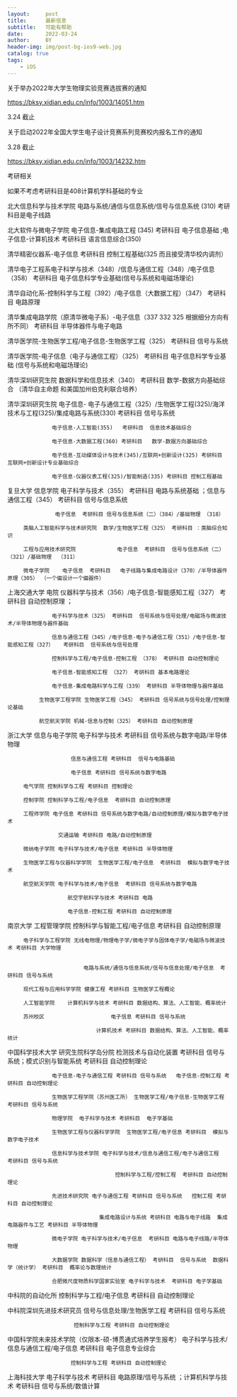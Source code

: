 ```yaml
---
layout:     post
title:      最新信息
subtitle:   可能有帮助
date:       2022-03-24
author:     BY
header-img: img/post-bg-ios9-web.jpg
catalog: true
tags:
    - iOS
---
```

关于举办2022年大学生物理实验竞赛选拔赛的通知 

https://bksy.xidian.edu.cn/info/1003/14051.htm

3.24 截止



关于启动2022年全国大学生电子设计竞赛系列竞赛校内报名工作的通知

3.28 截止 

https://bksy.xidian.edu.cn/info/1003/14232.htm

考研相关

如果不考虑考研科目是408计算机学科基础的专业

北大信息科学与技术学院 电路与系统/通信与信息系统/信号与信息系统 (310)  考研科目是电子线路

北大软件与微电子学院    电子信息-集成电路工程 (345) 考研科目 电子信息基础 ;电子信息-计算机技术 考研科目 语言信息综合(350)


清华精密仪器系-电子信息 考研科目 控制工程基础(325 而且接受清华校内调剂）

清华电子工程系电子科学与技术（348）/信息与通信工程（348）/电子信息（358） 考研科目 电子信息科学专业基础(信号与系统和电磁场理论)

清华自动化系-控制科学与工程（392）/电子信息（大数据工程）（347） 考研科目 电路原理 

清华集成电路学院（原清华微电子系）-电子信息（337 332 325 根据细分方向有所不同） 考研科目 半导体器件与电子电路

清华医学院-生物医学工程/电子信息-生物医学工程（325）  考研科目 信号与系统

清华医学院-电子信息（电子与通信工程）（325） 考研科目 电子信息科学专业基础 (信号与系统和电磁场理论)

清华深圳研究生院   数据科学和信息技术（340） 考研科目  数学-数据方向基础综合 （清华自主命题 和美国加州伯克利联合培养）

清华深圳研究生院 电子信息- 电子与通信工程（325）/生物医学工程(325)/海洋技术与工程(325)/集成电路与系统(330)  考研科目 信号与系统 

                  电子信息-人工智能(355)   考研科目  信息技术基础综合 
		  
				  电子信息-大数据工程(360) 考研科目   数学-数据方向基础综合
				  
				  电子信息-互动媒体设计与技术(345)/互联网+创新设计(325) 考研科目 互联网+创新设计专业基础综合 
				  
				  电子信息-仪器仪表工程(325)/智能制造(335) 考研科目 控制工程基础 
				  
				  
				  
				  
复旦大学 信息学院 电子科学与技术（355）  考研科目 电路与系统基础 ；信息与通信工程（345） 考研科目 信号与信息系统

                   电子信息  考研科目 信号与信息系统（二）（384）/基础物理 （318）
		   
	     类脑人工智能科学与技术研究院  数学/生物医学工程（325） 考研科目 ：类脑综合知识
	     
		 工程与应用技术研究院             电子信息  考研科目  信号与信息系统（二）（321）/基础物理  （311）
		 
		 微电子学院    电子信息  考研科目   电子线路与集成电路设计（370）/半导体器件原理（305） （一个偏设计一个偏器件）
		 
		 
		 
上海交通大学 电院 仪器科学与技术（356）/电子信息-智能感知工程（327）  考研科目 自动控制原理 ；

                  电子科学与技术（325） 考研科目  信号系统与信号处理/电磁场与微波技术/半导体物理与器件基础
		  
				  信息与通信工程（345）/电子信息-电子与通信工程（351）/电子信息-智能感知工程（327）   考研科目  信号系统与信号处理 
				  
				  控制科学与工程/电子信息-控制工程 （378） 考研科目 自动控制理论
				  
				  电子信息-智能感知工程 （327） 考研科目 基本电路理论
				  
				  电子信息-集成电路科学与工程（339） 考研科目 半导体物理与器件基础 
				  
			  生物医学工程学院 生物医学工程（345） 考研科目 信号系统与信号处理/控制理论基础
			  
			  航空航天学院 机械-信息与控制（325） 考研科目 自动控制原理 
			  



浙江大学 信息与电子学院 电子科学与技术  考研科目 信号系统与数字电路/半导体物理 

                        信息与通信工程 考研科目  信号与电路基础
			
						电子信息 考研科目 信号系统与数字电路 
						
         电气学院 控制科学与工程 考研科目 控制理论 
	 
		 控制学院 控制科学与工程/电子信息  考研科目 自动控制原理 
		 
		 工程师学院 电子信息 考研科目 信号系统与数字电路/自动控制原理/模拟与数字电子技术
		 
		            交通运输 考研科目 电路/自动控制原理
			    
		 微纳电子学院 电子科学与技术/电子信息 考研科目 半导体物理 
		 
		 生物医学工程与仪器科学学院  生物医学工程/电子信息  考研科目  模拟与数字电子技术
		 
		 航空航天学院 电子科学与技术/电子信息  考研科目 信号系统与数字电路
		 
		               航空宇航科学与技术 考研科目 电路 
			       
					   电子信息-控制工程 考研科目 自动控制原理 
					   
					   
					   

南京大学 工程管理学院  控制科学与智能工程/电子信息 考研科目 自动控制原理  

         电子科学与工程学院 无线电物理/物理电子学/微电子学与固体电子学/电磁场与微波技术 考研科目 大学物理 
	 
	 
		                    电路与系统/通信与信息系统/信号与信息处理/电子信息  考研科目 信号与系统 
				    
		 现代工程与应用科学学院 健康工程 考研科目 生物医学工程概论
		 
		 人工智能学院    计算机科学与技术 考研科目 数据结构、算法、人工智能、概率统计
		 
		 苏州校区                     电子信息 考研科目 信号与系统 
		 
                                计算机技术 考研科目 数据结构、算法、人工智能、概率统计		
				
				
   
中国科学技术大学  研究生院科学岛分院   检测技术与自动化装置 考研科目  信号与系统；模式识别与智能系统 考研科目 自动控制理论

                  电子信息-电子与通信工程 考研科目 信号与系统   电子信息-控制工程 考研科目 自动控制理论  
		  
				  生物医学工程学院（苏州医工所） 生物医学工程/电子信息-生物医学工程 考研科目 信号与系统 
				  
				  物理学院  电子科学与技术 考研科目  电子学基础
				  
				  生物医学工程与仪器科学学院  生物医学工程/电子信息 考研科目  模拟与数字电子技术
				  
				  信息科学与技术学院 电子科学与技术/信息与通信工程/电子与通信工程   考研科目 信号与系统 
				  
				                      控制科学与工程/控制工程  考研科目 自动控制理论 
						      
				  先进技术研究院 电子与通信工程 考研科目 信号与系统   控制工程 考研科目 自动控制理论 
				  
				                 集成电路设计与系统 考研科目 电路与电子线路  集成电路器件与工艺 考研科目 半导体物理 
						 
				  微电子学院 电子科学与技术/电子信息  考研科目 电路与电子线路/半导体物理 
				  
				  大数据学院 数据科学（信息与通信工程） 考研科目  信号与系统  数据科学（统计学） 考研科目  概率论与数理统计 
				  
				  合肥微尺度物质科学国家实验室 电子科学与技术  考研科目 电子学基础 
 
 
 
中科院的自动化所   控制科学与工程/电子信息  考研科目 自动控制理论  

中科院深圳先进技术研究员 信号与信息处理/生物医学工程  考研科目 信号与系统

                         控制科学与工程 考研科目 自动控制理论 
			 
中国科学院未来技术学院（仅限本-硕-博贯通式培养学生报考） 电子科学与技术/信息与通信工程/电子信息  考研科目 电子信息专业综合

                        控制科学与工程 考研科目 自动控制理论
			
			

上海科技大学 电子科学与技术 考研科目 电路原理/信号与系统  ；计算机科学与技术 考研科目 信号与系统/数值计算 
